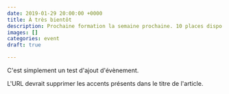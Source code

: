 ```yaml
---
date: 2019-01-29 20:00:00 +0000
title: À très bientôt
description: Prochaine formation la semaine prochaine. 10 places dispo.
images: []
categories: event
draft: true

---
```

C'est simplement un test d'ajout d'évènement.

L'URL devrait supprimer les accents présents dans le titre de l'article.